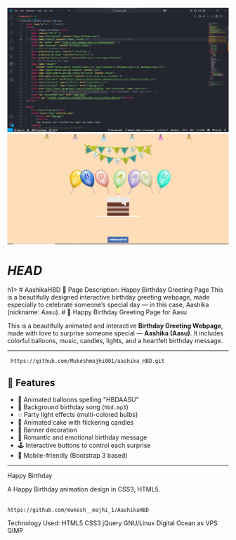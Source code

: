 
![Foto](https://github.com/Mukeshmajhi001/aashika_HBD/blob/main/ScreenShot/Screenshot%202025-07-18%20190010.png?raw=true)
![foto](https://github.com/Mukeshmajhi001/aashika_HBD/blob/main/ScreenShot/Aashika_hbd.png?raw=true)
<h1><b><i>HEAD</i></b></h1>h1>
# AashikaHBD
🎉 Page Description: Happy Birthday Greeting Page This is a beautifully designed interactive birthday greeting webpage, made especially to celebrate someone’s special day — in this case, Aashika (nickname: Aasu).
# 🎂 Happy Birthday Greeting Page for Aasu

This is a beautifully animated and interactive **Birthday Greeting Webpage**, made with love to surprise someone special — **Aashika (Aasu)**. It includes colorful balloons, music, candles, lights, and a heartfelt birthday message.

---
```
 https://github.com/Mukeshmajhi001/aashika_HBD.git

```
## 🌟 Features

- 🎈 Animated balloons spelling "HBDAASU"
- 🎵 Background birthday song (`hbd.mp3`)
- 💡 Party light effects (multi-colored bulbs)
- 🎂 Animated cake with flickering candles
- 🎀 Banner decoration
- 💌 Romantic and emotional birthday message
- 🕹️ Interactive buttons to control each surprise
- 📱 Mobile-friendly (Bootstrap 3 based)

---
>>>>>>>>>>>>>>>>>>>>>>>>>>>>>>>>>>>>>>>>>>>>>>>>>>>>>>>>>>>>>>>>>>>>>>>>>>>
Happy Birthday

A Happy Birthday animation design in CSS3, HTML5.

```

https://github.com/mukesh__majhi_1/AashikaHBD

```

Technology Used: HTML5 CSS3 jQuery  GNU/Linux Digital Ocean as VPS GIMP

>>>>>>>>>>>>>>>>>>>>>>>>>>>>>>>>>>>>>>>>>>>>>>>>>>>>>>>>>>>>>>>>>>>>>>>>>

